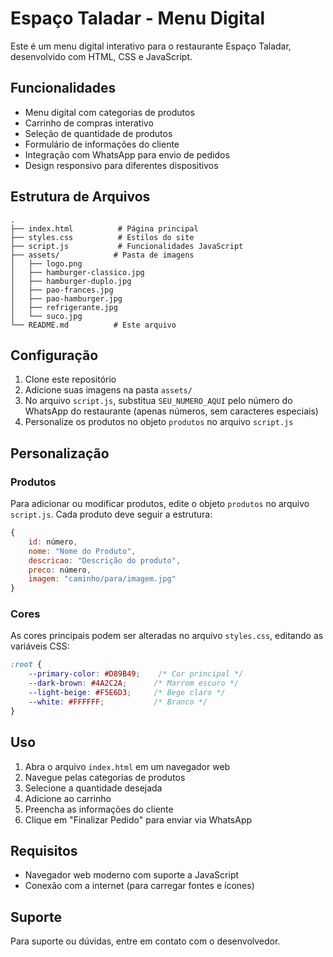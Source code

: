 # Espaço Taladar - Menu Digital

Este é um menu digital interativo para o restaurante Espaço Taladar, desenvolvido com HTML, CSS e JavaScript.

## Funcionalidades

- Menu digital com categorias de produtos
- Carrinho de compras interativo
- Seleção de quantidade de produtos
- Formulário de informações do cliente
- Integração com WhatsApp para envio de pedidos
- Design responsivo para diferentes dispositivos

## Estrutura de Arquivos

```
.
├── index.html          # Página principal
├── styles.css          # Estilos do site
├── script.js           # Funcionalidades JavaScript
├── assets/            # Pasta de imagens
│   ├── logo.png
│   ├── hamburger-classico.jpg
│   ├── hamburger-duplo.jpg
│   ├── pao-frances.jpg
│   ├── pao-hamburger.jpg
│   ├── refrigerante.jpg
│   └── suco.jpg
└── README.md          # Este arquivo
```

## Configuração

1. Clone este repositório
2. Adicione suas imagens na pasta `assets/`
3. No arquivo `script.js`, substitua `SEU_NUMERO_AQUI` pelo número do WhatsApp do restaurante (apenas números, sem caracteres especiais)
4. Personalize os produtos no objeto `produtos` no arquivo `script.js`

## Personalização

### Produtos
Para adicionar ou modificar produtos, edite o objeto `produtos` no arquivo `script.js`. Cada produto deve seguir a estrutura:

```javascript
{
    id: número,
    nome: "Nome do Produto",
    descricao: "Descrição do produto",
    preco: número,
    imagem: "caminho/para/imagem.jpg"
}
```

### Cores
As cores principais podem ser alteradas no arquivo `styles.css`, editando as variáveis CSS:

```css
:root {
    --primary-color: #D89B49;    /* Cor principal */
    --dark-brown: #4A2C2A;      /* Marrom escuro */
    --light-beige: #F5E6D3;     /* Bege claro */
    --white: #FFFFFF;           /* Branco */
}
```

## Uso

1. Abra o arquivo `index.html` em um navegador web
2. Navegue pelas categorias de produtos
3. Selecione a quantidade desejada
4. Adicione ao carrinho
5. Preencha as informações do cliente
6. Clique em "Finalizar Pedido" para enviar via WhatsApp

## Requisitos

- Navegador web moderno com suporte a JavaScript
- Conexão com a internet (para carregar fontes e ícones)

## Suporte

Para suporte ou dúvidas, entre em contato com o desenvolvedor. 